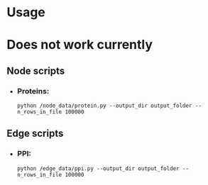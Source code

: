 # Usage
# Does not work currently
## Node scripts

- ### Proteins:
  ```
  python /node_data/protein.py --output_dir output_folder --n_rows_in_file 100000
  ```

## Edge scripts

- ### PPI:
  ```
  python /edge_data/ppi.py --output_dir output_folder --n_rows_in_file 100000
  ```
